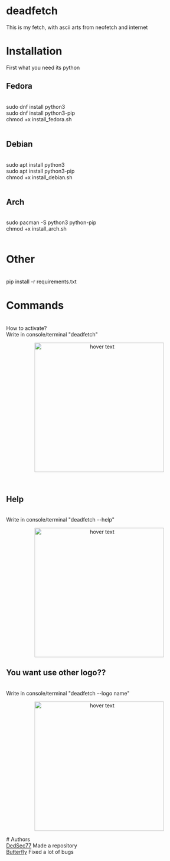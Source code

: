 # deadfetch
This is my fetch, with ascii arts from neofetch and internet

# Installation
First what you need its python<br/>
<h2>Fedora</h2><br/>
      sudo dnf install python3 <br/>
      sudo dnf install python3-pip<br/>
      chmod +x install_fedora.sh <br/>
<br/>
<h2>Debian</h2><br/>
    sudo apt install python3<br/>
    sudo apt install python3-pip<br/>
    chmod +x install_debian.sh<br/>
<br/>
<h2>Arch</h2><br/>
    sudo pacman -S python3 python-pip<br/>
    chmod +x install_arch.sh<br/>
<br/>
<h1>Other</h1>
<br/>
pip install -r requirements.txt

# Commands
<br/>
How to activate?
<br/>
Write in console/terminal "deadfetch"
<br/>
<p align="center">
  <img src="https://i.imgur.com/ckgrARp.png" width="350" title="hover text">
</p>
<br/>
<h2><b>Help</b></h2>
<br/>
Write in console/terminal "deadfetch --help"
<br/>
<p align="center">
  <img src="https://i.imgur.com/kaXl0r8.png" width="350" title="hover text">
</p>
<h2><b>You want use other logo??</b></h2>
<br/>
Write in console/terminal "deadfetch --logo name"
<br/>
<p align="center">
  <img src="https://i.imgur.com/AGIU96W.png" width="350" title="hover text">
</p>
# Authors
<br/>
<a href=""https://github.com/DedSec77>DedSec77</a> Made a repository
<br/>
<a href="https://github.com/Butterfly13377">Butterfly</a> Fixed a lot of bugs 

